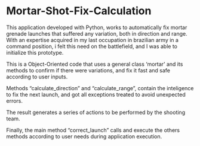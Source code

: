 # Mortar-Shot-Fix-Calculation

This application developed with Python, works to automatically fix mortar grenade launches that suffered any variation, both in direction and range. With an expertise acquired in my last occupation in brazilian army in a command position, i felt this need on the battlefield, and I was able to initialize this prototype.

This is a Object-Oriented code that uses a general class ‘mortar’ and its methods to confirm if there were variations, and fix it fast and safe according to user inputs.

Methods “calculate_direction” and “calculate_range”, contain the inteligence to fix the next launch, and got all exceptions treated to avoid unexpected errors.

The result generates a series of actions to be performed by the shooting team.

Finally, the main method “correct_launch” calls and execute the others methods according to user needs during application execution.
